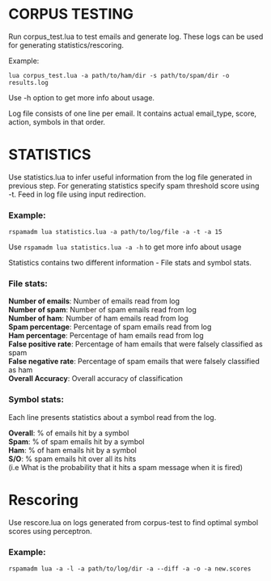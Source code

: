 # CORPUS TESTING

Run corpus_test.lua to test emails and generate log. These logs can be used for generating statistics/rescoring.

Example:

`lua corpus_test.lua -a path/to/ham/dir -s path/to/spam/dir -o results.log`

Use -h option to get more info about usage.

Log file consists of one line per email. It contains actual email_type, score, action, symbols in that order.

# STATISTICS

Use statistics.lua to infer useful information from the log file generated in previous step. For generating statistics specify spam threshold score using -t. Feed in log file using input redirection.

### Example:

`rspamadm lua statistics.lua -a path/to/log/file -a -t -a 15`

Use `rspamadm lua statistics.lua -a -h` to get more info about usage

Statistics contains two different information - File stats and symbol stats.

### File stats:

**Number of emails**: Number of emails read from log  
**Number of spam**: Number of spam emails read from log  
**Number of ham**: Number of ham emails read from log  
**Spam percentage**: Percentage of spam emails read from log  
**Ham percentage**: Percentage of ham emails read from log  
**False positive rate**: Percentage of ham emails that were falsely classified as spam  
**False negative rate**: Percentage of spam emails that were falsely classified as ham  
**Overall Accuracy**: Overall accuracy of classification

### Symbol stats:

Each line presents statistics about a symbol read from the log.  

**Overall**: % of emails hit by a symbol  
**Spam**: % of spam emails hit by a symbol  
**Ham**: % of ham emails hit by a symbol  
**S/O**: % spam emails hit over all its hits  
	   (i.e What is the probability that it hits a spam message when it is fired)  


# Rescoring

Use rescore.lua on logs generated from corpus-test to find optimal symbol scores using perceptron.

### Example:
	
	rspamadm lua -a -l -a path/to/log/dir -a --diff -a -o -a new.scores
  
  
  
  
